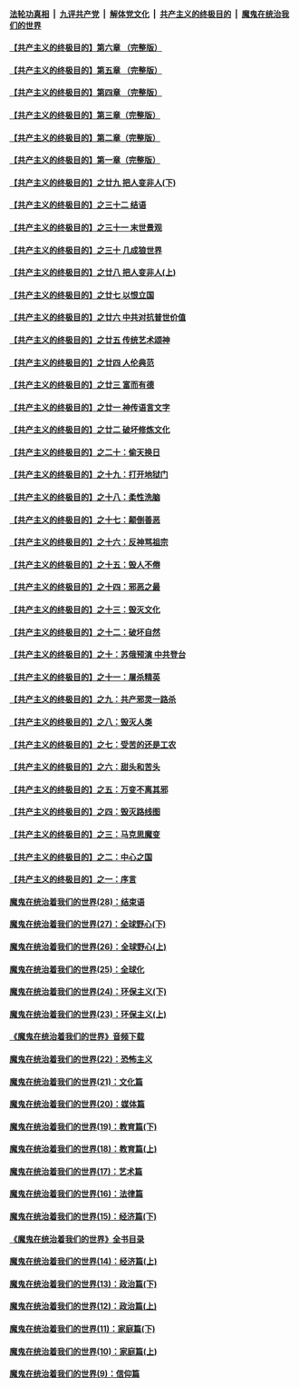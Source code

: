####  [法轮功真相](../../../../basic/blob/master/README.md?t=06152102) &nbsp;|&nbsp; [九评共产党](../../../../9ping.md/blob/master/README.md?t=06152102) &nbsp;|&nbsp; [解体党文化](../../../../jtdwh.md/blob/master/README.md?t=06152102)  &nbsp;|&nbsp; [共产主义的终极目的](../../../../gczydzjmd.md/blob/master/README.md?t=06152102) &nbsp;|&nbsp; [魔鬼在统治我们的世界](../../../../mgztzwmdsj.md/blob/master/README.md?t=06152102) 

#### [【共产主义的终极目的】第六章 （完整版）](../pages/nsc422/n11428913.md?t=06152102) 

#### [【共产主义的终极目的】第五章 （完整版）](../pages/nsc422/n11428912.md?t=06152102) 

#### [【共产主义的终极目的】第四章 （完整版）](../pages/nsc422/n11428907.md?t=06152102) 

#### [【共产主义的终极目的】第三章（完整版）](../pages/nsc422/n11428848.md?t=06152102) 

#### [【共产主义的终极目的】第二章（完整版）](../pages/nsc422/n11428831.md?t=06152102) 

#### [【共产主义的终极目的】第一章（完整版）](../pages/nsc422/n11417651.md?t=06152102) 

#### [【共产主义的终极目的】之廿九 把人变非人(下)](../pages/nsc422/n11344140.md?t=06152102) 

#### [【共产主义的终极目的】之三十二 结语](../pages/nsc422/n11360535.md?t=06152102) 

#### [【共产主义的终极目的】之三十一 末世景观](../pages/nsc422/n11351129.md?t=06152102) 

#### [【共产主义的终极目的】之三十 几成狼世界](../pages/nsc422/n11348280.md?t=06152102) 

#### [【共产主义的终极目的】之廿八 把人变非人(上)](../pages/nsc422/n11340492.md?t=06152102) 

#### [【共产主义的终极目的】之廿七 以恨立国](../pages/nsc422/n11336944.md?t=06152102) 

#### [【共产主义的终极目的】之廿六 中共对抗普世价值](../pages/nsc422/n11324785.md?t=06152102) 

#### [【共产主义的终极目的】之廿五 传统艺术颂神](../pages/nsc422/n11296396.md?t=06152102) 

#### [【共产主义的终极目的】之廿四 人伦典范](../pages/nsc422/n11296397.md?t=06152102) 

#### [【共产主义的终极目的】之廿三 富而有德](../pages/nsc422/n11283598.md?t=06152102) 

#### [【共产主义的终极目的】之廿一 神传语言文字](../pages/nsc422/n11263265.md?t=06152102) 

#### [【共产主义的终极目的】之廿二 破坏修炼文化](../pages/nsc422/n11245728.md?t=06152102) 

#### [【共产主义的终极目的】之二十：偷天换日](../pages/nsc422/n11238846.md?t=06152102) 

#### [【共产主义的终极目的】之十九：打开地狱门](../pages/nsc422/n11206376.md?t=06152102) 

#### [【共产主义的终极目的】之十八：柔性洗脑](../pages/nsc422/n11199994.md?t=06152102) 

#### [【共产主义的终极目的】之十七：颠倒善恶](../pages/nsc422/n11179782.md?t=06152102) 

#### [【共产主义的终极目的】之十六：反神骂祖宗](../pages/nsc422/n11166798.md?t=06152102) 

#### [【共产主义的终极目的】之十五：毁人不倦](../pages/nsc422/n11166792.md?t=06152102) 

#### [【共产主义的终极目的】之十四：邪恶之最](../pages/nsc422/n11150249.md?t=06152102) 

#### [【共产主义的终极目的】之十三：毁灭文化](../pages/nsc422/n11135227.md?t=06152102) 

#### [【共产主义的终极目的】之十二：破坏自然](../pages/nsc422/n11135214.md?t=06152102) 

#### [【共产主义的终极目的】之十：苏俄预演 中共登台](../pages/nsc422/n11118424.md?t=06152102) 

#### [【共产主义的终极目的】之十一：屠杀精英](../pages/nsc422/n11118442.md?t=06152102) 

#### [【共产主义的终极目的】之九：共产邪灵一路杀](../pages/nsc422/n11114139.md?t=06152102) 

#### [【共产主义的终极目的】之八：毁灭人类](../pages/nsc422/n11108503.md?t=06152102) 

#### [【共产主义的终极目的】之七：受苦的还是工农](../pages/nsc422/n11101809.md?t=06152102) 

#### [【共产主义的终极目的】之六：甜头和苦头](../pages/nsc422/n11096971.md?t=06152102) 

#### [【共产主义的终极目的】之五：万变不离其邪](../pages/nsc422/n11091285.md?t=06152102) 

#### [【共产主义的终极目的】之四：毁灭路线图](../pages/nsc422/n11086284.md?t=06152102) 

#### [【共产主义的终极目的】之三：马克思魔变](../pages/nsc422/n11061941.md?t=06152102) 

#### [【共产主义的终极目的】之二：中心之国](../pages/nsc422/n11047728.md?t=06152102) 

#### [【共产主义的终极目的】之一：序言](../pages/nsc422/n11086077.md?t=06152102) 

#### [魔鬼在统治着我们的世界(28)：结束语](../pages/nsc422/n10936246.md?t=06152102) 

#### [魔鬼在统治着我们的世界(27)：全球野心(下)](../pages/nsc422/n10928319.md?t=06152102) 

#### [魔鬼在统治着我们的世界(26)：全球野心(上)](../pages/nsc422/n10900318.md?t=06152102) 

#### [魔鬼在统治着我们的世界(25)：全球化](../pages/nsc422/n10788205.md?t=06152102) 

#### [魔鬼在统治着我们的世界(24)：环保主义(下)](../pages/nsc422/n10695307.md?t=06152102) 

#### [魔鬼在统治着我们的世界(23)：环保主义(上)](../pages/nsc422/n10688613.md?t=06152102) 

#### [《魔鬼在统治着我们的世界》音频下载](../pages/nsc422/n10635553.md?t=06152102) 

#### [魔鬼在统治着我们的世界(22)：恐怖主义](../pages/nsc422/n10614727.md?t=06152102) 

#### [魔鬼在统治着我们的世界(21)：文化篇](../pages/nsc422/n10597706.md?t=06152102) 

#### [魔鬼在统治着我们的世界(20)：媒体篇](../pages/nsc422/n10586579.md?t=06152102) 

#### [魔鬼在统治着我们的世界(19)：教育篇(下)](../pages/nsc422/n10564808.md?t=06152102) 

#### [魔鬼在统治着我们的世界(18)：教育篇(上)](../pages/nsc422/n10526970.md?t=06152102) 

#### [魔鬼在统治着我们的世界(17)：艺术篇](../pages/nsc422/n10499093.md?t=06152102) 

#### [魔鬼在统治着我们的世界(16)：法律篇](../pages/nsc422/n10485969.md?t=06152102) 

#### [魔鬼在统治着我们的世界(15)：经济篇(下)](../pages/nsc422/n10469975.md?t=06152102) 

#### [《魔鬼在统治着我们的世界》全书目录](../pages/nsc422/n10464261.md?t=06152102) 

#### [魔鬼在统治着我们的世界(14)：经济篇(上)](../pages/nsc422/n10457370.md?t=06152102) 

#### [魔鬼在统治着我们的世界(13)：政治篇(下)](../pages/nsc422/n10448270.md?t=06152102) 

#### [魔鬼在统治着我们的世界(12)：政治篇(上)](../pages/nsc422/n10444576.md?t=06152102) 

#### [魔鬼在统治着我们的世界(11)：家庭篇(下)](../pages/nsc422/n10440961.md?t=06152102) 

#### [魔鬼在统治着我们的世界(10)：家庭篇(上)](../pages/nsc422/n10435448.md?t=06152102) 

#### [魔鬼在统治着我们的世界(9)：信仰篇](../pages/nsc422/n10432159.md?t=06152102) 


